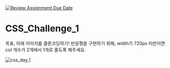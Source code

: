 [![Review Assignment Due Date](https://classroom.github.com/assets/deadline-readme-button-22041afd0340ce965d47ae6ef1cefeee28c7c493a6346c4f15d667ab976d596c.svg)](https://classroom.github.com/a/DTWfddBH)
# CSS_Challenge_1
 
목표, 아래 이미지를 클론코딩하기!
반응형을 구현하기 위해, width가 720px 미만이면 col 개수가 2개에서 1개로 줄도록 해주세요.

![css_day_1](https://github.com/user-attachments/assets/72f19d65-f7db-49b3-938f-1201162df208)
